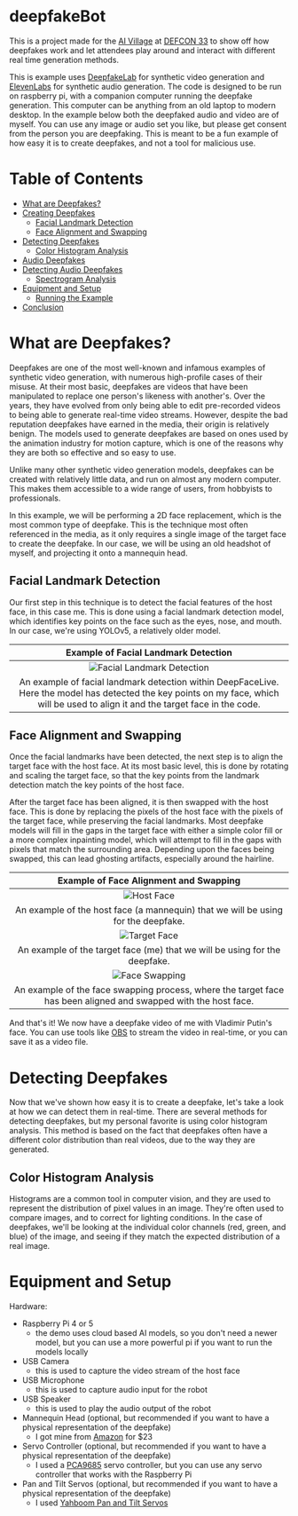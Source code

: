 # deepfakeBot

This is a project made for the [AI Village](https://aivillage.org/) at [DEFCON 33](https://defcon.org/) to show off how deepfakes work and let attendees play around and interact with different real time generation methods.  

This is example uses [DeepfakeLab](https://github.com/iperov/DeepFaceLab) for synthetic video generation and [ElevenLabs](https://beta.elevenlabs.io/) for synthetic audio generation.  The code is designed to be run on raspberry pi, with a companion computer running the deepfake generation.  This computer can be anything from an old laptop to modern desktop.  In the example below both the deepfaked audio and video are of myself.  You can use any image or audio set you like, but please get consent from the person you are deepfaking.  This is meant to be a fun example of how easy it is to create deepfakes, and not a tool for malicious use.  

# Table of Contents
- [What are Deepfakes?](#what-are-deepfakes)
- [Creating Deepfakes](#creating-deepfakes)
  - [Facial Landmark Detection](#facial-landmark-detection)
  - [Face Alignment and Swapping](#face-alignment-and-swapping)
- [Detecting Deepfakes](#detecting-deepfakes)
  - [Color Histogram Analysis](#color-histogram-analysis)
- [Audio Deepfakes](#audio-deepfakes)
- [Detecting Audio Deepfakes](#detecting-audio-deepfakes)
  - [Spectrogram Analysis](#spectrogram-analysis)
- [Equipment and Setup](#equipment-and-setup)
  - [Running the Example](#running-the-example)
- [Conclusion](#conclusion)

# What are Deepfakes?

Deepfakes are one of the most well-known and infamous examples of synthetic video generation, with numerous high-profile cases of their misuse. At their most basic, deepfakes are videos that have been manipulated to replace one person's likeness with another's.  Over the years, they have evolved from only being able to edit pre-recorded videos to being able to generate real-time video streams. However, despite the bad reputation deepfakes have earned in the media, their origin is relatively benign. The models used to generate deepfakes are based on ones used by the animation industry for motion capture, which is one of the reasons why they are both so effective and so easy to use. 

Unlike many other synthetic video generation models, deepfakes can be created with relatively little data, and run on almost any modern computer. This makes them accessible to a wide range of users, from hobbyists to professionals.

In this example, we will be performing a 2D face replacement, which is the most common type of deepfake.  This is the technique most often referenced in the media, as it only requires a single image of the target face to create the deepfake.  In our case, we will be using an old headshot of myself, and projecting it onto a mannequin head.  

## Facial Landmark Detection

Our first step in this technique is to detect the facial features of the host face, in this case me.  This is done using a facial landmark detection model, which identifies key points on the face such as the eyes, nose, and mouth. In our case, we're using YOLOv5, a relatively older model.  

| Example of Facial Landmark Detection |
|:-----------------------------------:|
| ![Facial Landmark Detection](./photos/alignment.png) |
| An example of facial landmark detection within DeepFaceLive.  Here the model has detected the key points on my face, which will be used to align it and the target face in the code. |

## Face Alignment and Swapping

Once the facial landmarks have been detected, the next step is to align the target face with the host face. At its most basic level, this is done by rotating and scaling the target face, so that the key points from the landmark detection match the key points of the host face. 

After the target face has been aligned, it is then swapped with the host face. This is done by replacing the pixels of the host face with the pixels of the target face, while preserving the facial landmarks.  Most deepfake models will fill in the gaps in the target face with either a simple color fill or a more complex inpainting model, which will attempt to fill in the gaps with pixels that match the surrounding area.  Depending upon the faces being swapped, this can lead ghosting artifacts, especially around the hairline.  

| Example of Face Alignment and Swapping |
|:--------------------------------------:|
| ![Host Face](./photos/control.png) |
| An example of the host face (a mannequin) that we will be using for the deepfake. |
| ![Target Face](./photos/source.png) |
| An example of the target face (me) that we will be using for the deepfake. |
| ![Face Swapping](./photos/test.png) |
| An example of the face swapping process, where the target face has been aligned and swapped with the host face. |

And that's it! We now have a deepfake video of me with Vladimir Putin's face. You can use tools like [OBS](https://obsproject.com/) to stream the video in real-time, or you can save it as a video file.

# Detecting Deepfakes

Now that we've shown how easy it is to create a deepfake, let's take a look at how we can detect them in real-time. There are several methods for detecting deepfakes, but my personal favorite is using color histogram analysis. This method is based on the fact that deepfakes often have a different color distribution than real videos, due to the way they are generated.

## Color Histogram Analysis

Histograms are a common tool in computer vision, and they are used to represent the distribution of pixel values in an image. They're often used to compare images, and to correct for lighting conditions. In the case of deepfakes, we'll be looking at the individual color channels (red, green, and blue) of the image, and seeing if they match the expected distribution of a real image. 

# Equipment and Setup

Hardware:
- Raspberry Pi 4 or 5
  - the demo uses cloud based AI models, so you don't need a newer model, but you can use a more powerful pi if you want to run the models locally
- USB Camera
  - this is used to capture the video stream of the host face
- USB Microphone
  - this is used to capture audio input for the robot
- USB Speaker
  - this is used to play the audio output of the robot
- Mannequin Head (optional, but recommended if you want to have a physical representation of the deepfake)
  - I got mine from [Amazon](https://www.amazon.com/dp/B08FJ4KQVF) for $23
- Servo Controller (optional, but recommended if you want to have a physical representation of the deepfake)
  - I used a [PCA9685](https://www.adafruit.com/product/815) servo controller, but you can use any servo controller that works with the Raspberry Pi
- Pan and Tilt Servos (optional, but recommended if you want to have a physical representation of the deepfake)
  - I used [Yahboom Pan and Tilt Servos](https://www.amazon.com/Yahboom-Pan-Tilt-Electric-Platform-Accessories/dp/B0BRXVFCKX)

